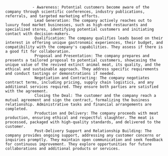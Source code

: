 				- Awareness: Potential customers become aware of the company through scientific conferences, industry publications, referrals, and targeted marketing efforts.
				 Lead Generation: The company actively reaches out to luxury food market businesses, such as high-end restaurants and specialized stores, identifying potential customers and initiating contact with decision-makers.
				 Qualification: The company qualifies leads based on their interest in offering unique gastronomic experiences, their budget, and compatibility with the company's capabilities. They assess if there is a good fit for collaboration.
				 Proposal and Presentation: The company prepares and presents a tailored proposal to potential customers, showcasing the unique value of the revived extinct animal meat, its quality, and the ethical and sustainable approach. They address specific requirements and conduct tastings or demonstrations if needed.
				 Negotiation and Contracting: The company negotiates contract terms, including pricing, supply chain logistics, and any additional services required. They ensure both parties are satisfied with the agreement.
				 Closing the Deal: The customer and the company reach a mutual agreement and sign the contract, formalizing the business relationship. Administrative tasks and financial arrangements are completed.
				 Production and Delivery: The company proceeds with meat production, ensuring ethical and respectful slaughter. The meat is processed, packaged with high-quality standards, and delivered to the customer.
				 Post-Delivery Support and Relationship Building: The company provides ongoing support, addressing any customer concerns or inquiries promptly. They maintain open communication and seek feedback for continuous improvement. They explore opportunities for future collaborations and additional products or services.


